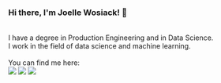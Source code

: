 ### Hi there, I'm Joelle Wosiack! 👋

<br>
I have a degree in Production Engineering and in Data Science. 
<br>
I work in the field of data science and machine learning.
<br>
<br>
You can find me here:

<div>
  <a href="https://www.linkedin.com/in/joellewosiack/" target="_blank"><img src="https://img.shields.io/badge/LinkedIn-0077B5?style=for-the-badge&logo=linkedin&logoColor=white" target="_black"></a>
  <a href="mailto:jojoelle.wosiack@gmail.com" target="_blank"><img src="https://img.shields.io/badge/Gmail-D14836?style=for-the-badge&logo=gmail&logoColor=white" target="_black"></a>
  <a href="https://www.instagram.com/joellewosiack/" target="_blank"><img src="https://img.shields.io/badge/Instagram-E4405F?style=for-the-badge&logo=instagram&logoColor=white" target="_black"></a>
</div>
